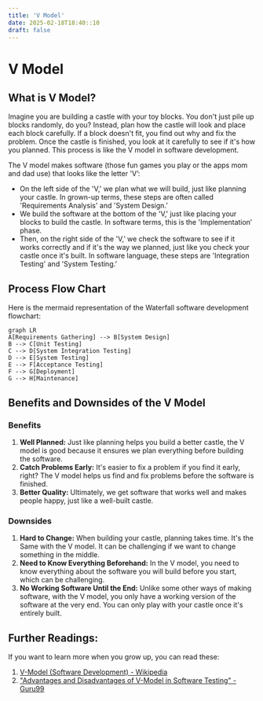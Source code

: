 ```yaml
---
title: 'V Model'
date: 2025-02-18T18:40::10
draft: false
---
```


# V Model

## What is V Model?

Imagine you are building a castle with your toy blocks. You don't just pile up blocks randomly, do you? Instead, plan how the castle will look and place each block carefully. If a block doesn't fit, you find out why and fix the problem. Once the castle is finished, you look at it carefully to see if it's how you planned. This process is like the V model in software development.

The V model makes software (those fun games you play or the apps mom and dad use) that looks like the letter 'V’:

- On the left side of the 'V,' we plan what we will build, just like planning your castle. In grown-up terms, these steps are often called 'Requirements Analysis' and 'System Design.’
- We build the software at the bottom of the 'V,' just like placing your blocks to build the castle. In software terms, this is the 'Implementation’ phase.
- Then, on the right side of the 'V,’ we check the software to see if it works correctly and if it's the way we planned, just like you check your castle once it's built. In software language, these steps are 'Integration Testing' and 'System Testing.’

## Process Flow Chart

Here is the mermaid representation of the Waterfall software development flowchart:

```mermaid
graph LR
A[Requirements Gathering] --> B[System Design]
B --> C[Unit Testing]
C --> D[System Integration Testing]
D --> E[System Testing]
E --> F[Acceptance Testing]
F --> G[Deployment]
G --> H[Maintenance]
```

## Benefits and Downsides of the V Model

### Benefits

1. **Well Planned:** Just like planning helps you build a better castle, the V model is good because it ensures we plan everything before building the software.
2. **Catch Problems Early:** It's easier to fix a problem if you find it early, right? The V model helps us find and fix problems before the software is finished.
3. **Better Quality:** Ultimately, we get software that works well and makes people happy, just like a well-built castle.

### Downsides

1. **Hard to Change:** When building your castle, planning takes time. It's the Same with the V model. It can be challenging if we want to change something in the middle.
2. **Need to Know Everything Beforehand:** In the V model, you need to know everything about the software you will build before you start, which can be challenging.
3. **No Working Software Until the End:** Unlike some other ways of making software, with the V model, you only have a working version of the software at the very end. You can only play with your castle once it's entirely built.

## Further Readings:

If you want to learn more when you grow up, you can read these:

1. [V-Model (Software Development) - Wikipedia](<https://en.wikipedia.org/wiki/V-Model_(software_development)>)
2. ["Advantages and Disadvantages of V-Model in Software Testing" - Guru99](https://www.guru99.com/v-model-software-testing.html)
